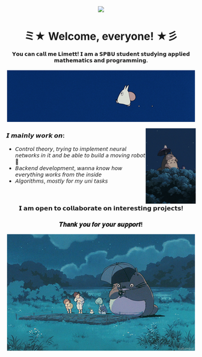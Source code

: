 <div align="center">
  <img src="https://github.com/limett17/limett17/blob/main/gifs/bb2bd06afd95e9cd0f370cdc622a66bf.gif">
  <h1>ミ★ Welcome, everyone! ★彡</h1>
  <h4>𝗬𝗼𝘂 𝗰𝗮𝗻 𝗰𝗮𝗹𝗹 𝗺𝗲 𝗟𝗶𝗺𝗲𝘁𝘁! 𝗜 𝗮𝗺 𝗮 𝗦𝗣𝗕𝗨 𝘀𝘁𝘂𝗱𝗲𝗻𝘁 𝘀𝘁𝘂𝗱𝘆𝗶𝗻𝗴 𝗮𝗽𝗽𝗹𝗶𝗲𝗱 𝗺𝗮𝘁𝗵𝗲𝗺𝗮𝘁𝗶𝗰𝘀 𝗮𝗻𝗱 𝗽𝗿𝗼𝗴𝗿𝗮𝗺𝗺𝗶𝗻𝗴.</h4>
</div>

<div align="center">
  
</div>

<div align="center">
  <img src="https://github.com/limett17/limett17/blob/main/gifs/33d4b1695d567bdc8a70e627fc6eac2a (1).gif">
</div>

   <img src="https://github.com/limett17/limett17/blob/main/gifs/3c92cae03cafdebff3593ebc79254cfa.gif" align="right" height="200px"></img>
<h3>𝙄 𝙢𝙖𝙞𝙣𝙡𝙮 𝙬𝙤𝙧𝙠 𝙤𝙣:</h3>
<ul>
<li>𝘊𝘰𝘯𝘵𝘳𝘰𝘭 𝘵𝘩𝘦𝘰𝘳𝘺, 𝘵𝘳𝘺𝘪𝘯𝘨 𝘵𝘰 𝘪𝘮𝘱𝘭𝘦𝘮𝘦𝘯𝘵 𝘯𝘦𝘶𝘳𝘢𝘭 𝘯𝘦𝘵𝘸𝘰𝘳𝘬𝘴 𝘪𝘯 𝘪𝘵 𝘢𝘯𝘥 𝘣𝘦 𝘢𝘣𝘭𝘦 𝘵𝘰 𝘣𝘶𝘪𝘭𝘥 𝘢 𝘮𝘰𝘷𝘪𝘯𝘨 𝘳𝘰𝘣𝘰𝘵 🤖</li>
<li>𝘉𝘢𝘤𝘬𝘦𝘯𝘥 𝘥𝘦𝘷𝘦𝘭𝘰𝘱𝘮𝘦𝘯𝘵, 𝘸𝘢𝘯𝘯𝘢 𝘬𝘯𝘰𝘸 𝘩𝘰𝘸 𝘦𝘷𝘦𝘳𝘺𝘵𝘩𝘪𝘯𝘨 𝘸𝘰𝘳𝘬𝘴 𝘧𝘳𝘰𝘮 𝘵𝘩𝘦 𝘪𝘯𝘴𝘪𝘥𝘦</li>
<li>𝘈𝘭𝘨𝘰𝘳𝘪𝘵𝘩𝘮𝘴, 𝘮𝘰𝘴𝘵𝘭𝘺 𝘧𝘰𝘳 𝘮𝘺 𝘶𝘯𝘪 𝘵𝘢𝘴𝘬𝘴</li>
</ul>

<br>

<div align="center">
<h3 align="center">𝗜 𝗮𝗺 𝗼𝗽𝗲𝗻 𝘁𝗼 𝗰𝗼𝗹𝗹𝗮𝗯𝗼𝗿𝗮𝘁𝗲 𝗼𝗻 𝗶𝗻𝘁𝗲𝗿𝗲𝘀𝘁𝗶𝗻𝗴 𝗽𝗿𝗼𝗷𝗲𝗰𝘁𝘀!</h3>
</div>


<div align="center">
  <h3>𝑻𝒉𝒂𝒏𝒌 𝒚𝒐𝒖 𝒇𝒐𝒓 𝒚𝒐𝒖𝒓 𝒔𝒖𝒑𝒑𝒐𝒓𝒕!</h3>
  <img src="https://github.com/limett17/limett17/blob/main/gifs/b632c0849ecde88c23e7d90fe174d7c5.gif">
</div>
